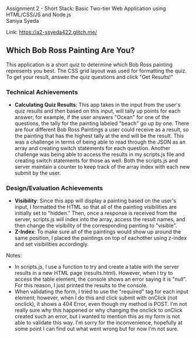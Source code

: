 Assignment 2 - Short Stack: Basic Two-tier Web Application using HTML/CSS/JS and Node.js  
Saniya Syeda

Link: <https://a2-ssyeda422.glitch.me/>


## Which Bob Ross Painting Are You?
This application is a short quiz to determine which Bob Ross painting represents you best. The CSS grid layout was used for formatting the quiz. To get your result, answer the quiz questions and click "Get Results!"

### Technical Achievements
- **Calculating Quiz Results**: This app takes in the input from the user's quiz results and then based on this input, will tally up points for each answer; for example, if the user answers "Ocean" for one of the questions, the tally for the painting labeled "beach" go up by one. There are four different Bob Ross Paintings a user could receive as a result, so the painting that has the highest tally at the end will be the result. This was a challenge in terms of being able to read through the JSON as an array and creating switch statements for each question. Another challenge was being able to access the results in my scripts.js file and creating switch statements for those as well. Both the scripts.js and server maintain a counter to keep track of the array index with each new submit by the user.

### Design/Evaluation Achievements
- **Visibility**: Since this app will display a painting based on the user's input, I formatted the HTML so that all of the painting visibilities are initially set to "hidden." Then, once a response is received from the server, scripts.js will index into the array, access the result names, and then change the visibility of the corresponding painting to "visible".
- **Z-Index**: To make sure all of the paintings would show up around the same position, I placed the paintings on top of eachother using z-index and set visibilities accordingly.

Notes: 
- In scripts.js, I use a function to try and create a table with the server results in a new HTML page (results.html). However, when I try to access the table element, the console shows an error saying it is "null". For this reason, I just printed the results to the console.
- When validating the form, I tried to use the "required" tag for each input element; however, when I do this and click submit with onClick (not onclick), it shows a 404 Error, even though my method is POST. I'm not really sure why this happened or why changing the onclick to onClick created such an error, but I wanted to mention this as my form is not able to validate this way. I'm sorry for the inconvenience, hopefully at some point I can find out what went wrong but for now I'm not sure.
